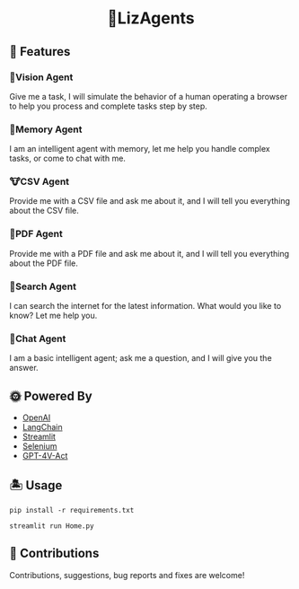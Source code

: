 <div align="center"><h1>🌈LizAgents</h1></div>

## 🌷 Features
### 🦄Vision Agent
Give me a task, I will simulate the behavior of a human operating a browser to help you process and complete tasks step by step.
### 🐷Memory Agent
I am an intelligent agent with memory, let me help you handle complex tasks, or come to chat with me.
### 🐮CSV Agent
Provide me with a CSV file and ask me about it, and I will tell you everything about the CSV file.
### 🐳PDF Agent
Provide me with a PDF file and ask me about it, and I will tell you everything about the PDF file.
### 🐯Search Agent
I can search the internet for the latest information. What would you like to know? Let me help you.
### 🐸Chat Agent
I am a basic intelligent agent; ask me a question, and I will give you the answer.

## 🌞 Powered By
- [OpenAI](https://github.com/openai/openai-python)
- [LangChain](https://github.com/langchain-ai/langchain)
- [Streamlit](https://github.com/streamlit/streamlit)
- [Selenium](https://www.selenium.dev/)
- [GPT-4V-Act](https://github.com/ddupont808/GPT-4V-Act)

## 🏝️ Usage
```shell
pip install -r requirements.txt
```
```shell
streamlit run Home.py
```
## 💫 Contributions
Contributions, suggestions, bug reports and fixes are welcome!